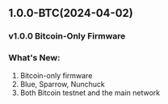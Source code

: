 ## 1.0.0-BTC(2024-04-02)

### v1.0.0 Bitcoin-Only Firmware

### What's New:
1. Bitcoin-only firmware
2. Blue, Sparrow, Nunchuck
3. Both Bitcoin testnet and the main network